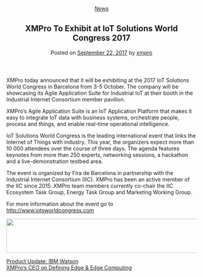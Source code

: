 <div class="large-9 col">
<article class="post-6048 post type-post status-publish format-standard has-post-thumbnail hentry category-news tag-operational-intelligence tag-solutions" id="post-6048">
<div class="article-inner">
<header class="entry-header">
<div class="entry-header-text entry-header-text-top text-center">
<h6 class="entry-category is-xsmall"><a href="https://xmpro.com/category/news/" rel="category tag">News</a></h6><h1 class="entry-title">XMPro To Exhibit at IoT Solutions World Congress 2017</h1><div class="entry-divider is-divider small"></div>
<div class="entry-meta uppercase is-xsmall">
<span class="posted-on">Posted on <a href="https://xmpro.com/xmpro-exhibit-iot-solutions-world-congress-2017/" rel="bookmark"><time class="entry-date published updated" datetime="2017-09-22T10:04:18+00:00">September 22, 2017</time></a></span> <span class="byline">by <span class="meta-author vcard"><a class="url fn n" href="https://xmpro.com/author/xmpro/">xmpro</a></span></span> </div>
</div>
</header>
<div class="entry-content single-page">
<p>XMPro today announced that it will be exhibiting at the 2017 IoT Solutions World Congress in Barcelona from 3-5 October. The company will be showcasing its Agile Application Suite for Industrial IoT at their booth in the Industrial Internet Consortium member pavilion.</p>
<p>XMPro’s Agile Application Suite is an IoT Application Platform that makes it easy to integrate IoT data with business systems, orchestrate people, process and things, and enable real-time operational intelligence.</p>
<p>IoT Solutions World Congress is the leading international event that links the Internet of Things with industry. This year, the organizers expect more than 10 000 attendees over the course of three days. The agenda features keynotes from more than 250 experts, networking sessions, a hackathon and a live-demonstration testbed area.</p>
<p>The event is organized by Fira de Barcelona in partnership with the Industrial Internet Consortium (IIC). XMPro has been an active member of the IIC since 2015. XMPro team members currently co-chair the IIC Ecosystem Task Group, Energy Task Group and Marketing Working Group.</p>
<p>For more information about the event go to <a href="http://www.iotsworldcongress.com" rel="noopener noreferrer" target="_blank">http://www.iotsworldcongress.com</a></p>
<p><img height="90" src="https://xmpro.com/wp-content/uploads/2017/09/728x90_2.jpg" width="728"/>
 </p>
<div class="blog-share text-center"><div class="is-divider medium"></div><div class="social-icons share-icons share-row relative"><a aria-label="Share on WhatsApp" class="icon button circle is-outline tooltip whatsapp show-for-medium" data-action="share/whatsapp/share" href="whatsapp://send?text=XMPro%20To%20Exhibit%20at%20IoT%20Solutions%20World%20Congress%202017 - https://xmpro.com/xmpro-exhibit-iot-solutions-world-congress-2017/" title="Share on WhatsApp"><i class="icon-whatsapp"></i></a><a aria-label="Share on Facebook" class="icon button circle is-outline tooltip facebook" data-label="Facebook" href="https://www.facebook.com/sharer.php?u=https://xmpro.com/xmpro-exhibit-iot-solutions-world-congress-2017/" onclick="window.open(this.href,this.title,'width=500,height=500,top=300px,left=300px'); return false;" rel="noopener nofollow" target="_blank" title="Share on Facebook"><i class="icon-facebook"></i></a><a aria-label="Share on Twitter" class="icon button circle is-outline tooltip twitter" href="https://twitter.com/share?url=https://xmpro.com/xmpro-exhibit-iot-solutions-world-congress-2017/" onclick="window.open(this.href,this.title,'width=500,height=500,top=300px,left=300px'); return false;" rel="noopener nofollow" target="_blank" title="Share on Twitter"><i class="icon-twitter"></i></a><a aria-label="Email to a Friend" class="icon button circle is-outline tooltip email" href="/cdn-cgi/l/email-protection#ab94d8dec9c1cec8df96f3e6fbd9c48e999bffc48e999beed3c3c2c9c2df8e999bcadf8e999be2c4ff8e999bf8c4c7dedfc2c4c5d88e999bfcc4d9c7cf8e999be8c4c5ccd9ced8d88e999b999b9a9c8dc9c4cfd296e8c3cec8c08e999bdfc3c2d88e999bc4dedf8e98ea8e999bc3dfdfdbd88e98ea8e99ed8e99edd3c6dbd9c485c8c4c68e99edd3c6dbd9c486ced3c3c2c9c2df86c2c4df86d8c4c7dedfc2c4c5d886dcc4d9c7cf86c8c4c5ccd9ced8d886999b9a9c8e99ed" rel="nofollow" title="Email to a Friend"><i class="icon-envelop"></i></a><a aria-label="Pin on Pinterest" class="icon button circle is-outline tooltip pinterest" href="https://pinterest.com/pin/create/button?url=https://xmpro.com/xmpro-exhibit-iot-solutions-world-congress-2017/&amp;media=https://xmpro.com/wp-content/uploads/2017/09/IoTSWC.png&amp;description=XMPro%20To%20Exhibit%20at%20IoT%20Solutions%20World%20Congress%202017" onclick="window.open(this.href,this.title,'width=500,height=500,top=300px,left=300px'); return false;" rel="noopener nofollow" target="_blank" title="Pin on Pinterest"><i class="icon-pinterest"></i></a><a aria-label="Share on LinkedIn" class="icon button circle is-outline tooltip linkedin" href="https://www.linkedin.com/shareArticle?mini=true&amp;url=https://xmpro.com/xmpro-exhibit-iot-solutions-world-congress-2017/&amp;title=XMPro%20To%20Exhibit%20at%20IoT%20Solutions%20World%20Congress%202017" onclick="window.open(this.href,this.title,'width=500,height=500,top=300px,left=300px'); return false;" rel="noopener nofollow" target="_blank" title="Share on LinkedIn"><i class="icon-linkedin"></i></a></div></div></div>
<nav class="navigation-post" id="nav-below" role="navigation">
<div class="flex-row next-prev-nav bt bb">
<div class="flex-col flex-grow nav-prev text-left">
<div class="nav-previous"><a href="https://xmpro.com/product-update-ibm-watson/" rel="prev"><span class="hide-for-small"><i class="icon-angle-left"></i></span> Product Update: IBM Watson</a></div>
</div>
<div class="flex-col flex-grow nav-next text-right">
<div class="nav-next"><a href="https://xmpro.com/xmpros-ceo-defining-edge-edge-computing/" rel="next">XMPro’s CEO on Defining Edge &amp; Edge Computing <span class="hide-for-small"><i class="icon-angle-right"></i></span></a></div> </div>
</div>
</nav>
</div>
</article>
<div class="comments-area" id="comments">
</div>
</div>